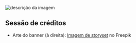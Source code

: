 ![descrição da imagem](https://raw.githubusercontent.com/xflprflx/roster-flex-backend/document/readme/assets/Roster%20Flex.png)

























## Sessão de créditos
- Arte do banner (à direita): <a href="https://br.freepik.com/vetores-gratis/ilustracao-do-conceito-de-gerenciamento-de-tempo_7079478.htm#query=schedule&position=16&from_view=search&track=sph">Imagem de storyset</a> no Freepik
